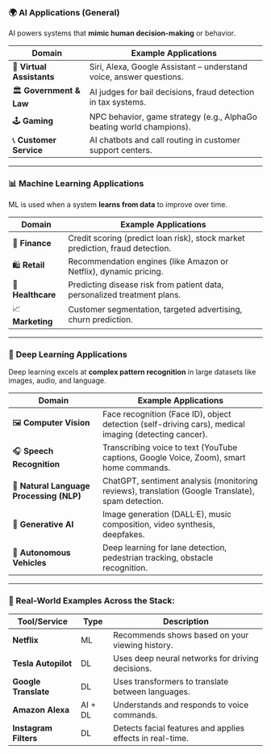 ### 🌍 **AI Applications (General)**  
AI powers systems that **mimic human decision-making** or behavior.

| Domain | Example Applications |
|--------|-----------------------|
| 💬 **Virtual Assistants** | Siri, Alexa, Google Assistant – understand voice, answer questions. |
| 🏛️ **Government & Law** | AI judges for bail decisions, fraud detection in tax systems. |
| 🕹️ **Gaming** | NPC behavior, game strategy (e.g., AlphaGo beating world champions). |
| 📞 **Customer Service** | AI chatbots and call routing in customer support centers. |

---

### 📊 **Machine Learning Applications**  
ML is used when a system **learns from data** to improve over time.

| Domain | Example Applications |
|--------|-----------------------|
| 💸 **Finance** | Credit scoring (predict loan risk), stock market prediction, fraud detection. |
| 🛍️ **Retail** | Recommendation engines (like Amazon or Netflix), dynamic pricing. |
| 🏥 **Healthcare** | Predicting disease risk from patient data, personalized treatment plans. |
| 📈 **Marketing** | Customer segmentation, targeted advertising, churn prediction. |

---

### 🧠 **Deep Learning Applications**  
Deep learning excels at **complex pattern recognition** in large datasets like images, audio, and language.

| Domain | Example Applications |
|--------|-----------------------|
| 🖼️ **Computer Vision** | Face recognition (Face ID), object detection (self-driving cars), medical imaging (detecting cancer). |
| 🎧 **Speech Recognition** | Transcribing voice to text (YouTube captions, Google Voice, Zoom), smart home commands. |
| 📝 **Natural Language Processing (NLP)** | ChatGPT, sentiment analysis (monitoring reviews), translation (Google Translate), spam detection. |
| 🎨 **Generative AI** | Image generation (DALL·E), music composition, video synthesis, deepfakes. |
| 🚗 **Autonomous Vehicles** | Deep learning for lane detection, pedestrian tracking, obstacle recognition. |

---

### 🔁 Real-World Examples Across the Stack:

| Tool/Service | Type | Description |
|--------------|------|-------------|
| **Netflix** | ML | Recommends shows based on your viewing history. |
| **Tesla Autopilot** | DL | Uses deep neural networks for driving decisions. |
| **Google Translate** | DL | Uses transformers to translate between languages. |
| **Amazon Alexa** | AI + DL | Understands and responds to voice commands. |
| **Instagram Filters** | DL | Detects facial features and applies effects in real-time. |
